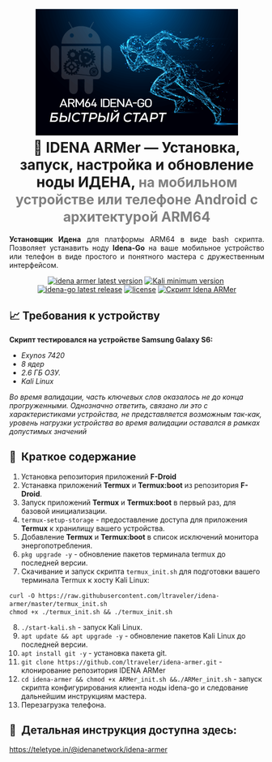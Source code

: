 <h1 align="center">
  <img alt="IDENA ARMer Bash Скрипт - быстрый способ установить ноду Идена (idena-go) на телефон или другой устройство Android" src="https://raw.githubusercontent.com/ltraveler/ltraveler/main/images/IDENA_ARMer_400_ru.png"/><br/>
  🦾 IDENA ARMer — Установка, запуск, настройка и обновление ноды ИДЕНА, <span style="font-size: 95%; color: gray;">на мобильном устройстве или телефоне Android с архитектурой ARM64</span>
</h1>

<p align="justify"><b>Установщик Идена</b> для платформы ARM64 в виде bash скрипта. Позволяет устанавить ноду <b>Idena-Go</b> на ваше мобильное устройство или телефон в виде простого и понятного мастера с дружественным интерфейсом.</p>

<p align="center"><a href="https://github.com/ltraveler/idena-runner/releases/latest" target="_blank"><img src="https://img.shields.io/badge/версия-v0.1.0-blue?style=for-the-badge&logo=none" alt="idena armer latest version" /></a>&nbsp;<a href="https://wiki.ubuntu.com/FocalFossa/ReleaseNotes" target="_blank"><img src="https://img.shields.io/badge/Kali-20.04(LTS)+-00ADD8?style=for-the-badge&logo=none" alt="Kali minimum version" /></a>&nbsp;<a href="https://github.com/ltraveler/idena-runner/blob/main/CHANGELOG.md" target="_blank"><img src="https://img.shields.io/badge/Build-Stable-success?style=for-the-badge&logo=none" alt="idena-go latest release" /></a>&nbsp;<a href="https://www.gnu.org/licenses/quick-guide-gplv3.html" target="_blank"><img src="https://img.shields.io/badge/лицензия-GPL3.0-red?style=for-the-badge&logo=none" alt="license" /></a>&nbsp;<a href="https://github.com/ltraveler/idena-armer/blob/master/README.md" target="_blank"><img src="https://img.shields.io/badge/readme-ENGLISH-orange?style=for-the-badge&logo=none" alt="Скрипт Idena ARMer" /></a></p>

## 📈 Требования к устройству

**Скрипт тестировался на устройстве Samsung Galaxy S6:**
* _Exynos 7420_
* _8 ядер_
* _2.6 ГБ ОЗУ._
* _Kali Linux_

_Во время валидации, часть ключевых слов оказалось не до конца прогруженными. Однозначно ответить, связано ли это с характеристиками устройства, не представляется возможным так-как, уровень нагрузки устройства во время валидации оставался в рамках допустимых значений_

## 🚀&nbsp; Краткое содержание
1. Установка репозитория приложений **F-Droid**
2. Устанавка приложений **Termux** и **Termux:boot** из репозитория **F-Droid**.
3. Запуск приложений **Termux** и **Termux:boot** в первый раз, для базовой инициализации.
4. `termux-setup-storage` - предоставление доступа для приложения **Termux** к хранилищу вашего устройства.
5. Добавление **Termux** и **Termux:boot** в список исключений монитора энергопотребления.
6. `pkg upgrade -y` - обновление пакетов терминала termux до последней версии.
7. Скачивание и запуск скрипта `termux_init.sh` для подготовки вашего терминала Termux к хосту Kali Linux:
```
curl -O https://raw.githubusercontent.com/ltraveler/idena-armer/master/termux_init.sh
chmod +x ./termux_init.sh && ./termux_init.sh
```
8. `./start-kali.sh` - запуск Kali Linux.
9. `apt update && apt upgrade -y` - обновление пакетов Kali Linux до последней версии.
10. `apt install git -y` - установка пакета git.
11. `git clone https://github.com/ltraveler/idena-armer.git` - клонирование репозитория IDENA ARMer
12. `cd idena-armer && chmod +x ARMer_init.sh &&./ARMer_init.sh` - запуск скрипта конфигурирования клиента ноды idena-go и следование дальнейшим инструкциям мастера.
13. Перезагрузка телефона.


## 📗&nbsp; Детальная инструкция доступна здесь:
https://teletype.in/@idenanetwork/idena-armer
